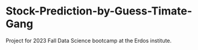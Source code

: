 # Stock-Prediction-by-Guess-Timate-Gang
Project for 2023 Fall Data Science bootcamp at the Erdos institute. 
